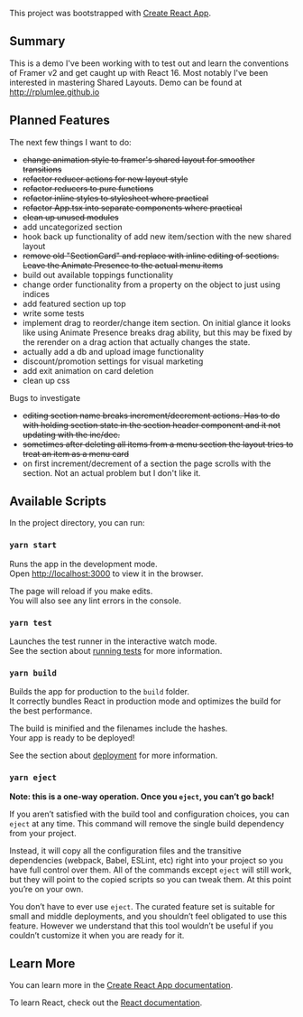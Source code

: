 This project was bootstrapped with [Create React App](https://github.com/facebook/create-react-app).

## Summary

This is a demo I've been working with to test out and learn the conventions of Framer v2 and get caught up with React 16. Most notably I've been interested in mastering Shared Layouts. Demo can be found at http://rplumlee.github.io 

## Planned Features

The next few things I want to do:

- ~~change animation style to framer's shared layout for smoother transitions~~
- ~~refactor reducer actions for new layout style~~ 
- ~~refactor reducers to pure functions~~
- ~~refactor inline styles to stylesheet where practical~~
- ~~refactor App.tsx into separate components where practical~~
- ~~clean up unused modules~~
- add uncategorized section
- hook back up functionality of add new item/section with the new shared layout
- ~~remove old "SectionCard" and replace with inline editing of sections. Leave the Animate Presence to the actual menu items~~
- build out available toppings functionality
- change order functionality from a property on the object to just using indices
- add featured section up top
- write some tests
- implement drag to reorder/change item section. On initial glance it looks like using Animate Presence breaks drag ability, but this may be fixed by the rerender on a drag action that actually changes the state.
- actually add a db and upload image functionality
- discount/promotion settings for visual marketing
- add exit animation on card deletion
- clean up css

Bugs to investigate
- ~~editing section name breaks increment/decrement actions. Has to do with holding section state in the section header component and it not updating with the inc/dec.~~
- ~~sometimes after deleting all items from a menu section the layout tries to treat an item as a menu card~~
- on first increment/decrement of a section the page scrolls with the section. Not an actual problem but I don't like it.

## Available Scripts

In the project directory, you can run:

### `yarn start`

Runs the app in the development mode.<br />
Open [http://localhost:3000](http://localhost:3000) to view it in the browser.

The page will reload if you make edits.<br />
You will also see any lint errors in the console.

### `yarn test`

Launches the test runner in the interactive watch mode.<br />
See the section about [running tests](https://facebook.github.io/create-react-app/docs/running-tests) for more information.

### `yarn build`

Builds the app for production to the `build` folder.<br />
It correctly bundles React in production mode and optimizes the build for the best performance.

The build is minified and the filenames include the hashes.<br />
Your app is ready to be deployed!

See the section about [deployment](https://facebook.github.io/create-react-app/docs/deployment) for more information.

### `yarn eject`

**Note: this is a one-way operation. Once you `eject`, you can’t go back!**

If you aren’t satisfied with the build tool and configuration choices, you can `eject` at any time. This command will remove the single build dependency from your project.

Instead, it will copy all the configuration files and the transitive dependencies (webpack, Babel, ESLint, etc) right into your project so you have full control over them. All of the commands except `eject` will still work, but they will point to the copied scripts so you can tweak them. At this point you’re on your own.

You don’t have to ever use `eject`. The curated feature set is suitable for small and middle deployments, and you shouldn’t feel obligated to use this feature. However we understand that this tool wouldn’t be useful if you couldn’t customize it when you are ready for it.

## Learn More

You can learn more in the [Create React App documentation](https://facebook.github.io/create-react-app/docs/getting-started).

To learn React, check out the [React documentation](https://reactjs.org/).
